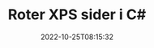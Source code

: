 ---
############################# Static ############################
layout: "auto-gen-merger"
date: 2022-10-25T08:15:32
draft: false
otherformats: pdf tex epub

############################# Head ############################
head_title: "Roter XPS sider i C# – Roter ved 90, 180, 270 vinkel"
head_description: "Roter specifikke eller alle dokumentsider i en XPS-fil ved 90, 180, 270 rotationsvinkler ved hjælp af documents merger API."

############################# Header ############################
title: "Roter XPS sider i C#"
description: "Roter XPS sider med et par linjer med .NET-kode."
bg_image: "https://cms.admin.containerize.com/templates/aspose/App_Themes/V3/images/bg/header1.png"
bg_overlay: false
button:
    enable: true
    icon: "fas fa-arrow-down"
    label: "Download gratis prøveversion"
    link: "https://downloads.groupdocs.com/merger/net"

############################# SubMenu ############################
submenu:
    enable: true

    left:
        img_alt: "GroupDocs.Merger for .NET"
        image: "https://cms.admin.containerize.com/templates/groupdocs/images/product-logos/90x90-noborder/groupdocs-merger-net.png"
        product: "GroupDocs.Merger"
        platform: ".NET"

    middle:
        button:

            # button loop
            - link: "https://apireference.groupdocs.com/merger/net"
              text: "API-reference"

            # button loop
            - link: "https://github.com/groupdocs-merger"
              text: "Kode eksempler"

            # button loop
            - link: "https://products.groupdocs.app/merger/family"
              text: "Live demoer"

            # button loop
            - link: "https://purchase.groupdocs.com/pricing/merger/net"
              text: "Prissætning"

    right:
        link_download: "https://downloads.groupdocs.com/merger"
        link_learn: "https://docs.groupdocs.com/merger/net"
        link_buy: "https://purchase.groupdocs.com"

############################# About ############################
about:
    enable: true
    title: "Om GroupDocs.Merger for .NET API"
    content: |
        [GroupDocs.Merger for .NET](/da/merger/net/) tilbyder en enkel løsning til sikkert at flette og opdele mellem en lang række dokumentformater, herunder PDF, Microsoft Office (Word, Excel, PowerPoint , OneNote), OpenDocument, HTML, billeder og mange andre i .NET-applikationer. Ved blot at tilføje et par linjer af koden kan du udføre adskillige dokumenthandlinger, såsom flyt, fjern, roter, swap, udtræk eller ændring af retningen af ​​sider i dokumenterne. Documents Merging API understøtter også forhåndsvisning af dokumentsider som et billede for at analysere dokumentstrukturen, formateringen og indholdet på siden.
        
        GroupDocs.Merger API er det rigtige valg til virksomhedsløsninger, der har brug for funktioner til filsiderotation. Disse API'er er godt understøttet på alle større operativsystemer og platforme, inklusive .NET Framework, .NET Standard, .NET Core, Mono.

############################# Steps ############################
steps:
    enable: true
    title_left: "Roter XPS filsider i .NET"
    content_left: |
        [GroupDocs.Merger for .NET](/da/merger/net/) gør det nemt for C#-udviklere at rotere nogle specifikke eller alle sider i en XPS-fil ved 90 , 180 eller 270 rotationsvinkel ved at implementere nogle få nemme trin.
        
        * Initialiser **RotateOptions** med ønsket rotationsvinkel og sidetal.
        * Opret ny forekomst af **Merger** og videregiv kildedokumentstien som en konstruktørparameter.
        * Ring til **RotatePages** og videregiv objektet **RotateOptions**.
        * Kald **Save** og angiv filstien for at gemme det resulterende dokument.

    title_right: "Systemkrav"
    content_right: |
        GroupDocs.Merger for .NET API'er understøttes på alle større platforme og operativsystemer. Før du udfører koden nedenfor, skal du sørge for, at du har følgende forudsætninger installeret på dit system.

        * Operativsystemer: Microsoft Windows, Linux, MacOS
        * Udviklingsmiljøer: Visual Studio, Xamarin, MonoDevelop
        * Rammer: .NET Framework, .NET Standard, .NET Core, Mono
        * Download den seneste version af GroupDocs.Merger for .NET fra [NuGet](https://www.nuget.org/packages/groupdocs.merger)
         
    code: |
     {{% merger/additional-styles %}}
     {{< merger/code-merger title="Sådan roteres XPS filsider ved hjælp af C# eksempelkode">}}

        ```csharp    
        // Roter XPS filsider ved hjælp af GroupDocs.Merger API
        // Initialiser RotateOptions-klassen for at angive rotationsvinkel og sidetal, der skal roteres
        RotateOptions rotateOptions = new RotateOptions(RotateMode.Rotate180, new int[] { 2, 3 });

        // Instantiér fusion med input XPS dokument
        using (Merger merger = new Merger("input.xps"))
          {
            // Kald RotatePages-metoden og send RotateOptions-objektet til det
            merger.RotatePages(rotateOptions);
    
            // Kald Gem metode og send den ønskede filsti for at gemme outputdokumentet
            merger.Save("output.xps");
          }
        ```
     {{< /merger/code-merger >}}

############################# Demos ############################
demos:
    enable: true
    title: "Livedemoer - Roter XPS filsider online"
    content: |
       Roter XPS filsider lige nu ved at besøge webstedet [GroupDocs.Merger Live Demos](https://products.groupdocs.app/splitter/rotate-pages/xps).
       Live-demoen har følgende fordele.
        
############################# About Formats ############################
about_formats:
    enable: true

############################# More Formats ############################
more_formats:
    enable: true
    title: "Roter sider i andre dokumentformater"
    content: |
        .NET dokumenterer merger & split API til filformater og billeder. Roter nogle af de populære filformater som angivet nedenfor.

############################# Back to top ###############################
back_to_top:
    enable: true
---